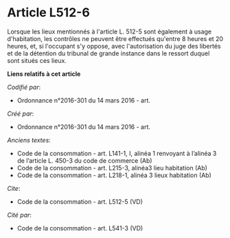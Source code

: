 # Article L512-6

Lorsque les lieux mentionnés à l'article L. 512-5 sont également à usage d'habitation, les contrôles ne peuvent être
effectués qu'entre 8 heures et 20 heures, et, si l'occupant s'y oppose, avec l'autorisation du juge des libertés et de la
détention du tribunal de grande instance dans le ressort duquel sont situés ces lieux.

**Liens relatifs à cet article**

_Codifié par_:

  - Ordonnance n°2016-301 du 14 mars 2016 - art.

_Créé par_:

  - Ordonnance n°2016-301 du 14 mars 2016 - art.

_Anciens textes_:

  - Code de la consommation - art. L141-1, I, alinéa 1 renvoyant à l’alinéa 3 de l’article L. 450-3 du code de commerce (Ab)
  - Code de la consommation - art. L215-3, alinéa3 lieu habitation (Ab)
  - Code de la consommation - art. L218-1, alinéa 3 lieux habitation (Ab)

_Cite_:

  - Code de la consommation - art. L512-5 (VD)

_Cité par_:

  - Code de la consommation - art. L541-3 (VD)
